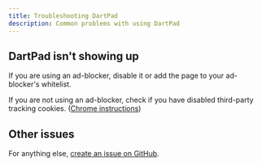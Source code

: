 ```yaml
---
title: Troubleshooting DartPad
description: Common problems with using DartPad
---
```


## DartPad isn't showing up

If you are using an ad-blocker, disable it or add the page to your ad-blocker's
whitelist.

If you are not using an ad-blocker, check if you have disabled third-party
tracking cookies. ([Chrome instructions][chrome-cookies])

## Other issues

For anything else, [create an issue on GitHub][new-issue].

[chrome-cookies]: https://support.google.com/chrome/answer/95647
[new-issue]: https://github.com/dart-lang/dart-pad/issues/new
